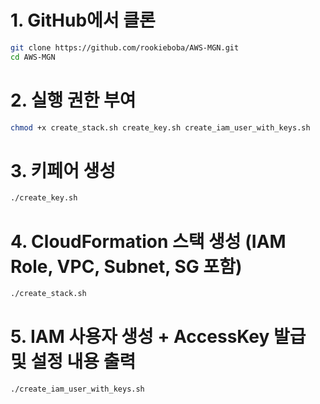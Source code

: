 # 1. GitHub에서 클론

```bash
git clone https://github.com/rookieboba/AWS-MGN.git
cd AWS-MGN
```

# 2. 실행 권한 부여
```bash
chmod +x create_stack.sh create_key.sh create_iam_user_with_keys.sh
```

# 3. 키페어 생성
```bash
./create_key.sh
```

# 4. CloudFormation 스택 생성 (IAM Role, VPC, Subnet, SG 포함)
```bash
./create_stack.sh
```


# 5. IAM 사용자 생성 + AccessKey 발급 및 설정 내용 출력
```bash
./create_iam_user_with_keys.sh
```
